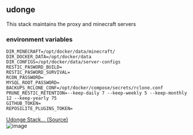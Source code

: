 ## udonge
This stack maintains the proxy and minecraft servers

### environment variables

```properties
DIR_MINECRAFT=/opt/docker/data/minecraft/
DIR_DOCKER_DATA=/opt/docker/data
DIR_CONFIGS=/opt/docker/data/server-configs
RESTIC_PASWORD_BUILD=
RESTIC_PASWORD_SURVIVAL=
RCON_PASSWORD=
MYSQL_ROOT_PASSWORD=
BACKUPS_RCLONE_CONF=/opt/docker/compose/secrets/rclone.conf
PRUNE_RESTIC_RETENTION=--keep-daily 7 --keep-weekly 5 --keep-monthly 12 --keep-yearly 75
GITHUB_TOKEN=
REPOSILITE_PLUGINS_TOKEN=
```

<a href="https://twitter.com/JeanBomjan/status/1479490907313483777">Udonge Stack... (Source)</a><br>
![image](https://github.com/Gensokyo-Reimagined/docker-myonpose/assets/67013996/ff4fecef-5739-4a57-b7c3-cda8c2178d28)

